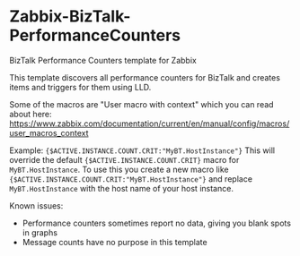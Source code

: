 # Zabbix-BizTalk-PerformanceCounters
BizTalk Performance Counters template for Zabbix

This template discovers all performance counters for BizTalk and creates items and triggers for them using LLD.

Some of the macros are "User macro with context" which you can read about here:
https://www.zabbix.com/documentation/current/en/manual/config/macros/user_macros_context

Example: ```{$ACTIVE.INSTANCE.COUNT.CRIT:"MyBT.HostInstance"}```
This will override the default ```{$ACTIVE.INSTANCE.COUNT.CRIT}``` macro for ```MyBT.HostInstance```.
To use this you create a new macro like ```{$ACTIVE.INSTANCE.COUNT.CRIT:"MyBT.HostInstance"}``` and replace ```MyBT.HostInstance``` with the host name of your host instance.

Known issues:
- Performance counters sometimes report no data, giving you blank spots in graphs
- Message counts have no purpose in this template



